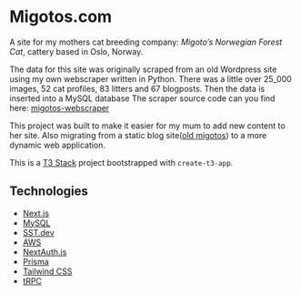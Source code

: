 # Migotos.com

A site for my mothers cat breeding company: *Migoto’s Norwegian Forest Cat*, cattery based in Oslo, Norway.

The data for this site was originally scraped from an old Wordpress site using my own webscraper written in Python. There was a little over 25_000 images, 52 cat profiles, 83 litters and 67 blogposts. Then the data is inserted into a MySQL database The scraper source code can you find here: [migotos-webscraper](https://github.com/sommeeeer/migotos-webscraper)

This project was built to make it easier for my mum to add new content to her site. Also migrating from a static blog site([old migotos](https://oldsite.migotos.com)) to a more dynamic web application.

This is a [T3 Stack](https://create.t3.gg/) project bootstrapped with `create-t3-app`.

## Technologies

- [Next.js](https://nextjs.org)
- [MySQL](https://nextjs.org)
- [SST.dev](https://sst.dev)
- [AWS](https://aws.amazon.com/)
- [NextAuth.js](https://next-auth.js.org)
- [Prisma](https://prisma.io)
- [Tailwind CSS](https://tailwindcss.com)
- [tRPC](https://trpc.io)

